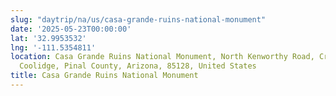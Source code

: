 ```yaml
---
slug: "daytrip/na/us/casa-grande-ruins-national-monument"
date: '2025-05-23T00:00:00'
lat: '32.9953532'
lng: '-111.5354811'
location: Casa Grande Ruins National Monument, North Kenworthy Road, Cross Creek Ranch,
  Coolidge, Pinal County, Arizona, 85128, United States
title: Casa Grande Ruins National Monument
---
```



